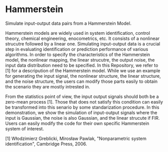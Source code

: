 # Hammerstein
Simulate input-output data pairs from a Hammerstein Model.

Hammerstein models are widely used in system identification, control theory, chemical engineering, enocometrics, etc. It consists of a nonlinear strucutre followed by a linear one. Simulating input-output data is a crucial step in evaluating identification or prediction performance of various algorithms. In order to specify the characteristics of the Hammerstein model, the nonlinear mapping, the linear strucutre, the output noise, the input data distribution need to be specified. In this Repository, we refer to [1] for a descripution of the Hammerstein model.  While we use an example for generating the input signal, the nonlinear structure, the linear structure, and the noise structure, the users can modify those parts easily to obtain the scenario they are mostly intrested in.

From the statistics point of view, the input output signals should both be a zero-mean process [1]. Those that does not satisfy this condition can easily be transformed into this senario by some standarization procedure. In this demonstration, we show the simulation of input-output signals where the input is Gaussian, the noise is also Gaussian, and the linear strucute if FIR. Users can easily modify the code for their own specific Hammerstein system of interest. 


[1] Włodzimierz Greblicki, Mirosław Pawlak, "Nonparametric system identification", Cambridge Press, 2006.
